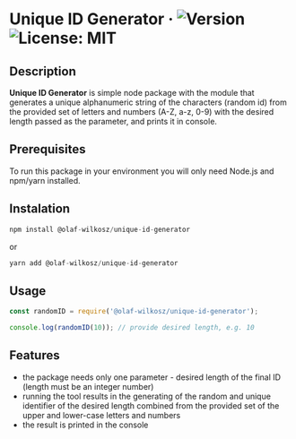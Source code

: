 # Unique ID Generator &middot; ![Version](https://img.shields.io/github/package-json/v/olaf-wilkosz/unique-id-generator?style=for-the-badge) ![License: MIT](https://img.shields.io/github/license/olaf-wilkosz/unique-id-generator?style=for-the-badge)

## Description

**Unique ID Generator** is simple node package with the module that generates a unique alphanumeric string of the characters (random id) from the provided set of letters and numbers (A-Z, a-z, 0-9) with the desired length passed as the parameter, and prints it in console.

## Prerequisites

To run this package in your environment you will only need Node.js and npm/yarn installed.

## Instalation

``` js
npm install @olaf-wilkosz/unique-id-generator
```

or

``` js
yarn add @olaf-wilkosz/unique-id-generator
```

## Usage

``` js
const randomID = require('@olaf-wilkosz/unique-id-generator');

console.log(randomID(10)); // provide desired length, e.g. 10
```

## Features

* the package needs only one parameter - desired length of the final ID (length must be an integer number)
* running the tool results in the generating of the random and unique identifier of the desired length combined from the provided set of the upper and lower-case letters and numbers
* the result is printed in the console
